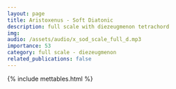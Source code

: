 ```yaml
---
layout: page
title: Aristoxenus - Soft Diatonic
description: full scale with diezeugmenon tetrachord
img: 
audio: /assets/audio/x_sod_scale_full_d.mp3
importance: 53
category: full scale - diezeugmenon
related_publications: false
--- 
```


{% include mettables.html %}